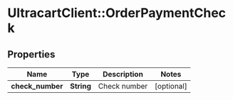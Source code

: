 # UltracartClient::OrderPaymentCheck

## Properties
Name | Type | Description | Notes
------------ | ------------- | ------------- | -------------
**check_number** | **String** | Check number | [optional] 


